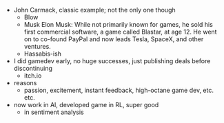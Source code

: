 - John Carmack, classic example; not the only one though
	- Blow
	- Musk Elon Musk: While not primarily known for games, he sold his first commercial software, a game called Blastar, at age 12. He went on to co-found PayPal and now leads Tesla, SpaceX, and other ventures.
	- Hassabis-ish
- I did gamedev early, no huge successes, just publishing deals before discontinuing
	- itch.io
- reasons
	- passion, excitement, instant feedback, high-octane game dev, etc. etc.
- now work in AI, developed game in RL, super good
	- in sentiment analysis